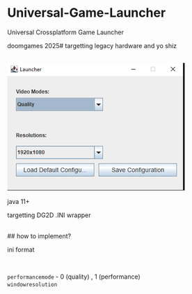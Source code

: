 # Universal-Game-Launcher
Universal Crossplatform Game Launcher
<br>
<p>doomgames 2025# targetting legacy hardware and yo shiz</p>
<br>
<img src="image.png"></img>
<br>
<p>java 11+</p>
<p>targetting DG2D .INI wrapper</p>
<br>
## how to implement?
<br>
<p>ini format</p>
<br>

```performancemode``` - 0 (quality) , 1 (performance) <br>
```windowresolution```
